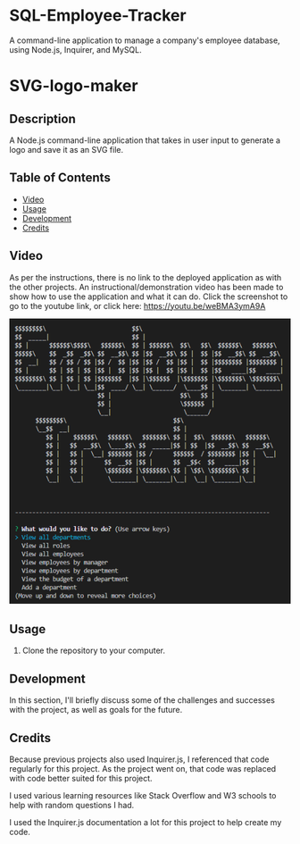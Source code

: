 # SQL-Employee-Tracker
A command-line application to manage a company's employee database, using Node.js, Inquirer, and MySQL.
# SVG-logo-maker


## Description
A Node.js command-line application that takes in user input to generate a logo and save it as an SVG file.

## Table of Contents
- [Video](#video)
- [Usage](#usage)
- [Development](#development)
- [Credits](#credits)


## Video

As per the instructions, there is no link to the deployed application as with the other projects. An instructional/demonstration video has been made to show how to use the application and what it can do. Click the screenshot to go to the youtube link, or click here: https://youtu.be/weBMA3ymA9A

[![AppScreenshot1](/assets/screenshots/screenshot.png?raw=true)](https://youtu.be/weBMA3ymA9A "Demonstration Video")




## Usage

1. Clone the repository to your computer.


## Development
In this section, I'll briefly discuss some of the challenges and successes with the project, as well as goals for the future.



## Credits

Because previous projects also used Inquirer.js, I referenced that code regularly for this project. As the project went on, that code was replaced with code better suited for this project. 

I used various learning resources like Stack Overflow and W3 schools to help with random questions I had.

I used the Inquirer.js documentation a lot for this project to help create my code. 
